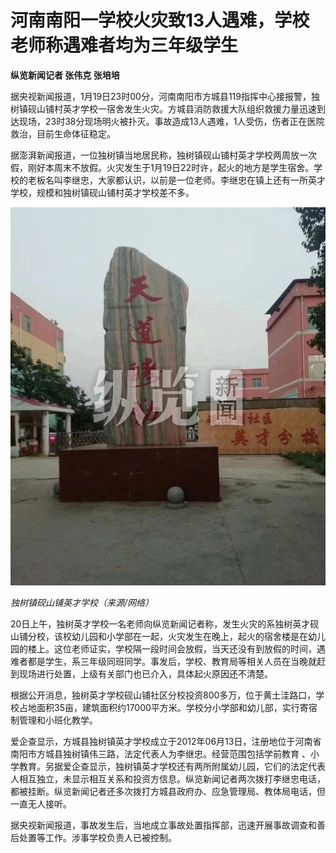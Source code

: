 # 河南南阳一学校火灾致13人遇难，学校老师称遇难者均为三年级学生

**纵览新闻记者 张伟克 张培培**

据央视新闻报道，1月19日23时00分，河南南阳市方城县119指挥中心接报警，独树镇砚山铺村英才学校一宿舍发生火灾。方城县消防救援大队组织救援力量迅速到达现场，23时38分现场明火被扑灭。事故造成13人遇难，1人受伤，伤者正在医院救治，目前生命体征稳定。

据澎湃新闻报道，一位独树镇当地居民称，独树镇砚山铺村英才学校两周放一次假，刚好本周末不放假。火灾发生于1月19日22时许，起火的地方是学生宿舍。学校的老板名叫李继忠，大家都认识，以前是一位老师。李继忠在镇上还有一所英才学校，规模和独树镇砚山铺村英才学校差不多。

![0d77005f8016bec4e68a251a671db894.jpg](https://raw.githubusercontent.com/qqhsx/qqnews_image/main/2024/01/20/河南南阳一学校火灾致13人遇难，学校老师称遇难者均为三年级学生/0d77005f8016bec4e68a251a671db894.jpg)

_独树镇砚山铺英才学校（来源/网络）_

20日上午，独树英才学校一名老师向纵览新闻记者称，发生火灾的系独树英才砚山铺分校，该校幼儿园和小学部在一起，火灾发生在晚上，起火的宿舍楼是在幼儿园的楼上。这位老师证实，学校隔一段时间会放假，当天还没有到放假的时间，遇难者都是学生，系三年级同班同学。事发后，学校、教育局等相关人员在当晚就赶到现场进行处置，上级有关部门也已介入，具体起火原因还不清楚。

根据公开消息，独树英才学校砚山铺社区分校投资800多万，位于黄土洼路口，学校占地面积35亩，建筑面积约17000平方米。学校分小学部和幼儿部，实行寄宿制管理和小班化教学。

爱企查显示，方城县独树镇英才学校成立于2012年06月13日，注册地位于河南省南阳市方城县独树镇伟三路，法定代表人为李继忠。经营范围包括学前教育
、小学教育。另据爱企查显示，独树镇英才学校还有两所附属幼儿园，它们的法定代表人相互独立，未显示相互关系和投资方信息。纵览新闻记者两次拨打李继忠电话，都被挂断。纵览新闻记者还多次拨打方城县政府办、应急管理局、教体局电话，但一直无人接听。

据央视新闻报道，事故发生后，当地成立事故处置指挥部，迅速开展事故调查和善后处置等工作。涉事学校负责人已被控制。

